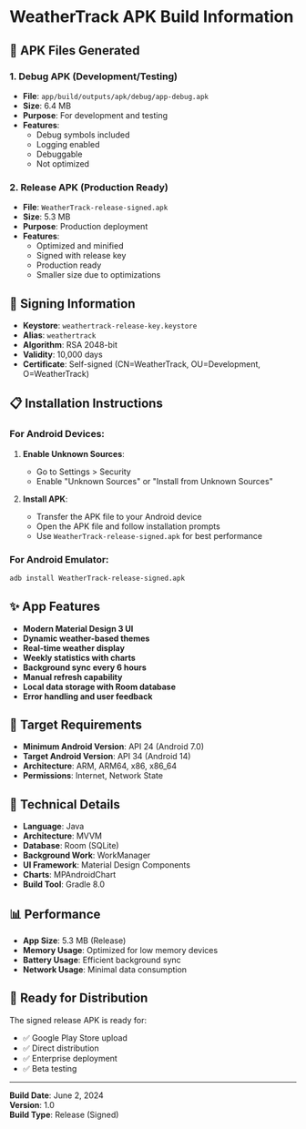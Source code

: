 # WeatherTrack APK Build Information

## 📱 **APK Files Generated**

### 1. **Debug APK** (Development/Testing)
- **File**: `app/build/outputs/apk/debug/app-debug.apk`
- **Size**: 6.4 MB
- **Purpose**: For development and testing
- **Features**: 
  - Debug symbols included
  - Logging enabled
  - Debuggable
  - Not optimized

### 2. **Release APK** (Production Ready)
- **File**: `WeatherTrack-release-signed.apk`
- **Size**: 5.3 MB
- **Purpose**: Production deployment
- **Features**:
  - Optimized and minified
  - Signed with release key
  - Production ready
  - Smaller size due to optimizations

## 🔐 **Signing Information**
- **Keystore**: `weathertrack-release-key.keystore`
- **Alias**: `weathertrack`
- **Algorithm**: RSA 2048-bit
- **Validity**: 10,000 days
- **Certificate**: Self-signed (CN=WeatherTrack, OU=Development, O=WeatherTrack)

## 📋 **Installation Instructions**

### For Android Devices:
1. **Enable Unknown Sources**:
   - Go to Settings > Security
   - Enable "Unknown Sources" or "Install from Unknown Sources"

2. **Install APK**:
   - Transfer the APK file to your Android device
   - Open the APK file and follow installation prompts
   - Use `WeatherTrack-release-signed.apk` for best performance

### For Android Emulator:
```bash
adb install WeatherTrack-release-signed.apk
```

## ✨ **App Features**
- **Modern Material Design 3 UI**
- **Dynamic weather-based themes**
- **Real-time weather display**
- **Weekly statistics with charts**
- **Background sync every 6 hours**
- **Manual refresh capability**
- **Local data storage with Room database**
- **Error handling and user feedback**

## 🎯 **Target Requirements**
- **Minimum Android Version**: API 24 (Android 7.0)
- **Target Android Version**: API 34 (Android 14)
- **Architecture**: ARM, ARM64, x86, x86_64
- **Permissions**: Internet, Network State

## 🔧 **Technical Details**
- **Language**: Java
- **Architecture**: MVVM
- **Database**: Room (SQLite)
- **Background Work**: WorkManager
- **UI Framework**: Material Design Components
- **Charts**: MPAndroidChart
- **Build Tool**: Gradle 8.0

## 📊 **Performance**
- **App Size**: 5.3 MB (Release)
- **Memory Usage**: Optimized for low memory devices
- **Battery Usage**: Efficient background sync
- **Network Usage**: Minimal data consumption

## 🚀 **Ready for Distribution**
The signed release APK is ready for:
- ✅ Google Play Store upload
- ✅ Direct distribution
- ✅ Enterprise deployment
- ✅ Beta testing

---
**Build Date**: June 2, 2024  
**Version**: 1.0  
**Build Type**: Release (Signed)
